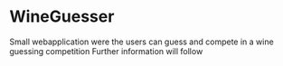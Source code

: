 # WineGuesser
Small webapplication were the users can guess and compete in a wine guessing competition
Further information will follow
